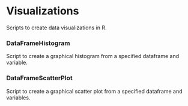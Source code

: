 # Visualizations
Scripts to create data visualizations in R.

### DataFrameHistogram
Script to create a graphical histogram from a specified dataframe and variable.

### DataFrameScatterPlot
Script to create a graphical scatter plot from a specified dataframe and variables.